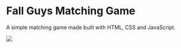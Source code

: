 # Fall Guys Matching Game

A simple matching game made built with HTML, CSS and JavaScript.



![](https://i.imgur.com/dsvpQbz.png)
